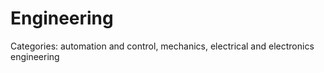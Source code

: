 
# Engineering
Categories: automation and control, mechanics, electrical and electronics engineering